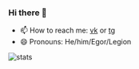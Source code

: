 ### Hi there 👋

- 📫 How to reach me: [vk](https://vk.com/ripggez) or [tg](https://t.me/ripggez)
- 😄 Pronouns: He/him/Egor/Legion

![stats](https://github-readme-stats.vercel.app/api?username=TheLegionCrazy&count_private=true&show_icons=true&hide_rank=true&custom_title=Statistics&bg_color=b3e5fc&title_color=000000&icon_color=03a9f4&hide=stars)
